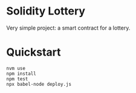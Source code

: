 # Solidity Lottery

Very simple project: a smart contract for a lottery.

# Quickstart

```shell
nvm use
npm install
npm test
npx babel-node deploy.js
```

